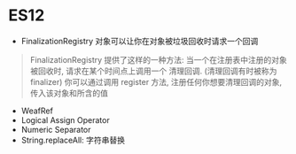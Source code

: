 # ES12 

- FinalizationRegistry 对象可以让你在对象被垃圾回收时请求一个回调

> FinalizationRegistry 提供了这样的一种方法: 当一个在注册表中注册的对象被回收时, 请求在某个时间点上调用一个
> 清理回调. (清理回调有时被称为 finalizer)
> 你可以通过调用 register 方法, 注册任何你想要清理回调的对象, 传入该对象和所含的值

- WeafRef
- Logical Assign Operator
- Numeric Separator
- String.replaceAll: 字符串替换